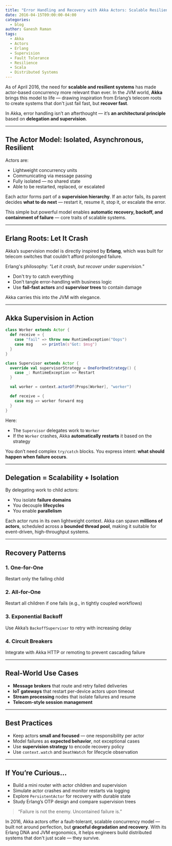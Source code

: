 ```yaml
---
title: "Error Handling and Recovery with Akka Actors: Scalable Resilience Inspired by Erlang"
date: 2016-04-15T09:00:00-04:00
categories:
  - blog
author: Ganesh Raman
tags:
  - Akka
  - Actors
  - Erlang
  - Supervision
  - Fault Tolerance
  - Resilience
  - Scala
  - Distributed Systems
---
```


As of April 2016, the need for **scalable and resilient systems** has made actor-based concurrency more relevant than ever. In the JVM world, **Akka** brings this model to life — drawing inspiration from Erlang’s telecom roots to create systems that don't just fail fast, but **recover fast**.

In Akka, error handling isn’t an afterthought — it’s **an architectural principle** based on **delegation and supervision**.

---

## The Actor Model: Isolated, Asynchronous, Resilient

Actors are:

- Lightweight concurrency units
- Communicating via message passing
- Fully isolated — no shared state
- Able to be restarted, replaced, or escalated

Each actor forms part of a **supervision hierarchy**. If an actor fails, its parent decides **what to do next** — restart it, resume it, stop it, or escalate the error.

This simple but powerful model enables **automatic recovery, backoff, and containment of failure** — core traits of scalable systems.

---

## Erlang Roots: Let It Crash

Akka’s supervision model is directly inspired by **Erlang**, which was built for telecom switches that couldn’t afford prolonged failure.

Erlang's philosophy: _"Let it crash, but recover under supervision."_

- Don't try to catch everything
- Don’t tangle error-handling with business logic
- Use **fail-fast actors** and **supervisor trees** to contain damage

Akka carries this into the JVM with elegance.

---

## Akka Supervision in Action

```scala
class Worker extends Actor {
  def receive = {
    case "fail" => throw new RuntimeException("Oops")
    case msg    => println(s"Got: $msg")
  }
}

class Supervisor extends Actor {
  override val supervisorStrategy = OneForOneStrategy() {
    case _: RuntimeException => Restart
  }

  val worker = context.actorOf(Props[Worker], "worker")

  def receive = {
    case msg => worker forward msg
  }
}
```

Here:

- The `Supervisor` delegates work to `Worker`
- If the `Worker` crashes, Akka **automatically restarts** it based on the strategy

You don’t need complex `try/catch` blocks. You express intent: **what should happen when failure occurs**.

---

## Delegation = Scalability + Isolation

By delegating work to child actors:

- You isolate **failure domains**
- You decouple **lifecycles**
- You enable **parallelism**

Each actor runs in its own lightweight context. Akka can spawn **millions of actors**, scheduled across a **bounded thread pool**, making it suitable for event-driven, high-throughput systems.

---

## Recovery Patterns

### 1. **One-for-One**
Restart only the failing child

### 2. **All-for-One**
Restart all children if one fails (e.g., in tightly coupled workflows)

### 3. **Exponential Backoff**
Use Akka’s `BackoffSupervisor` to retry with increasing delay

### 4. **Circuit Breakers**
Integrate with Akka HTTP or remoting to prevent cascading failure

---

## Real-World Use Cases

- **Message brokers** that route and retry failed deliveries
- **IoT gateways** that restart per-device actors upon timeout
- **Stream processing** nodes that isolate failures and resume
- **Telecom-style session management**

---

## Best Practices

- Keep actors **small and focused** — one responsibility per actor
- Model failures as **expected behavior**, not exceptional cases
- Use **supervision strategy** to encode recovery policy
- Use `context.watch` and `DeathWatch` for lifecycle observation

---

## If You’re Curious…

- Build a mini router with actor children and supervision
- Simulate actor crashes and monitor restarts via logging
- Explore `PersistentActor` for recovery with durable state
- Study Erlang’s OTP design and compare supervision trees

> “Failure is not the enemy. Uncontained failure is.”

In 2016, Akka actors offer a fault-tolerant, scalable concurrency model — built not around perfection, but **graceful degradation and recovery**. With its Erlang DNA and JVM ergonomics, it helps engineers build distributed systems that don't just scale — they survive.

